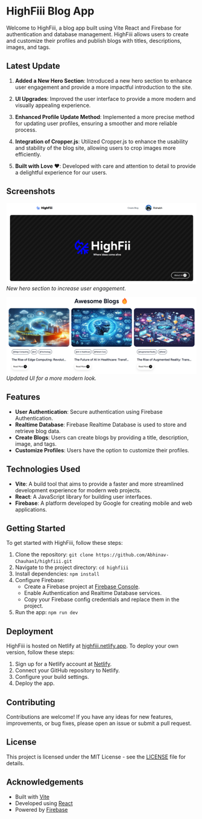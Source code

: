 # HighFiii Blog App

Welcome to HighFiii, a blog app built using Vite React and Firebase for authentication and database management. HighFiii allows users to create and customize their profiles and publish blogs with titles, descriptions, images, and tags. 

## Latest Update


1. **Added a New Hero Section**: Introduced a new hero section to enhance user engagement and provide a more impactful introduction to the site.

2. **UI Upgrades**: Improved the user interface to provide a more modern and visually appealing experience.

3. **Enhanced Profile Update Method**: Implemented a more precise method for updating user profiles, ensuring a smoother and more reliable process.

4. **Integration of Cropper.js**: Utilized Cropper.js to enhance the usability and stability of the blog site, allowing users to crop images more efficiently.

5. **Built with Love ❤️**: Developed with care and attention to detail to provide a delightful experience for our users.

## Screenshots

![Hero Section](public/header.png)
_New hero section to increase user engagement._

![UI Upgrade](public/blogs.png)
_Updated UI for a more modern look._


## Features

- **User Authentication**: Secure authentication using Firebase Authentication.
- **Realtime Database**: Firebase Realtime Database is used to store and retrieve blog data.
- **Create Blogs**: Users can create blogs by providing a title, description, image, and tags.
- **Customize Profiles**: Users have the option to customize their profiles.

## Technologies Used

- **Vite**: A build tool that aims to provide a faster and more streamlined development experience for modern web projects.
- **React**: A JavaScript library for building user interfaces.
- **Firebase**: A platform developed by Google for creating mobile and web applications.

## Getting Started

To get started with HighFiii, follow these steps:

1. Clone the repository: `git clone https://github.com/Abhinav-Chauhan1/highfiii.git`
2. Navigate to the project directory: `cd highfiii`
3. Install dependencies: `npm install`
4. Configure Firebase:
   - Create a Firebase project at [Firebase Console](https://console.firebase.google.com/).
   - Enable Authentication and Realtime Database services.
   - Copy your Firebase config credentials and replace them in the project.
5. Run the app: `npm run dev`

## Deployment

HighFiii is hosted on Netlify at [highfiii.netlify.app](https://highfiii.netlify.app/). To deploy your own version, follow these steps:

1. Sign up for a Netlify account at [Netlify](https://www.netlify.com/).
2. Connect your GitHub repository to Netlify.
3. Configure your build settings.
4. Deploy the app.



## Contributing

Contributions are welcome! If you have any ideas for new features, improvements, or bug fixes, please open an issue or submit a pull request.

## License

This project is licensed under the MIT License - see the [LICENSE](LICENSE) file for details.

## Acknowledgements

- Built with [Vite](https://vitejs.dev/)
- Developed using [React](https://reactjs.org/)
- Powered by [Firebase](https://firebase.google.com/)
